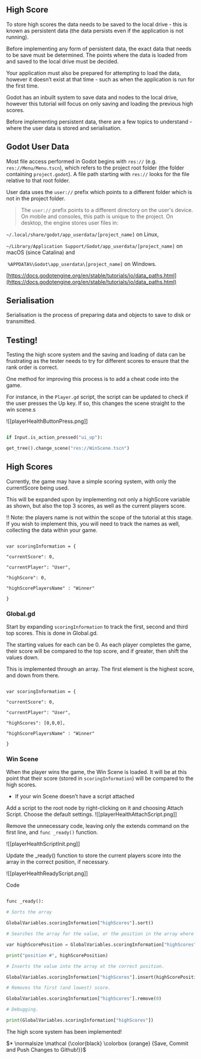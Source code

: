 

## High Score

  

To store high scores the data needs to be saved to the local drive - this is known as persistent data (the data persists even if the application is not running).

  

Before implementing any form of persistent data, the exact data that needs to be save must be determined. The points where the data is loaded from and saved to the local drive must be decided.

  

Your application must also be prepared for attempting to load the data, however it doesn’t exist at that time - such as when the application is run for the first time.

  

Godot has an inbuilt system to save data and nodes to the local drive, however this tutorial will focus on only saving and loading the previous high scores.

  

Before implementing persistent data, there are a few topics to understand - where the user data is stored and serialisation.

  

## Godot User Data

  

Most file access performed in Godot begins with `res://` (e.g. `res://Menu/Menu.tscn`), which refers to the project root folder (the folder containing `project.godot`). A file path starting with `res://` looks for the file relative to that root folder.

  

User data uses the `user://` prefix which points to a different folder which is not in the project folder.

  

> The `user://` prefix points to a different directory on the user's device. On mobile and consoles, this path is unique to the project. On desktop, the engine stores user files in:

`~/.local/share/godot/app_userdata/[project_name]` on Linux, 

`~/Library/Application Support/Godot/app_userdata/[project_name]` on macOS (since Catalina) and

 `%APPDATA%\Godot\app_userdata\[project_name]` on Windows.

[https://docs.godotengine.org/en/stable/tutorials/io/data_paths.html](https://docs.godotengine.org/en/stable/tutorials/io/data_paths.html)

>

  

## Serialisation

  

Serialisation is the process of preparing data and objects to save to disk or transmitted.

  

## Testing!

  

Testing the high score system and the saving and loading of data can be frustrating as the tester needs to try for different scores to ensure that the rank order is correct.

  

One method for improving this process is to add a cheat code into the game.

  

For instance, in the `Player.gd` script, the script can be updated to check if the user presses the Up key. If so, this changes the scene straight to the win scene.s

  ![[playerHealthButtonPress.png]]


```python

if Input.is_action_pressed("ui_up"):

get_tree().change_scene("res://WinScene.tscn")

```

  

## High Scores

  

Currently, the game may have a simple scoring system, with only the currentScore being used.

  

This will be expanded upon by implementing not only a highScore variable as shown, but also the top 3 scores, as well as the current players score.

  

<aside>

‼️ Note: the players name is not within the scope of the tutorial at this stage. If you wish to implement this, you will need to track the names as well, collecting the data within your game.

  

</aside>

  

```gdscript 

var scoringInformation = {

"currentScore": 0,

"currentPlayer": "User",

"highScore": 0,

"highScorePlayersName" : "Winner"

}

```

  

### Global.gd

  

Start by expanding `scoringInformation` to track the first, second and third top scores. This is done in Global.gd.

  

The starting values for each can be 0. As each player completes the game, their score will be compared to the top score, and if greater, then shift the values down.

  

This is implemented through an array. The first element is the highest score, and down from there.

  

```gdscript

var scoringInformation = {

"currentScore": 0,

"currentPlayer": "User",

"highScores": [0,0,0],

"highScorePlayersName" : "Winner"

}

```

  
### Win Scene

  

When the player wins the game, the Win Scene is loaded. It will be at this point that their score (stored in `scoringInformation`) will be compared to the high scores.

  

- If your win Scene doesn’t have a script attached

Add a script to the root node by right-clicking on it and choosing Attach Script. Choose the default settings.
![[playerHealthAttachScript.png]]


  

Remove the unnecessary code, leaving only the extends command on the first line, and `func _ready()` function.

  
![[playerHealthScriptInit.png]]


  

Update the _ready() function to store the current players score into the array in the correct position, if necessary.

  ![[playerHealthReadyScript.png]]



  

Code

```python

func _ready():

# Sorts the array

GlobalVariables.scoringInformation["highScores"].sort()

# Searches the array for the value, or the position in the array where it will "fit".

var highScorePosition = GlobalVariables.scoringInformation["highScores"].bsearch(GlobalVariables.scoringInformation["currentScore"], true)

print("position #", highScorePosition)

# Inserts the value into the array at the correct position.

GlobalVariables.scoringInformation["highScores"].insert(highScorePosition, GlobalVariables.scoringInformation["currentScore"])

# Removes the first (and lowest) score.

GlobalVariables.scoringInformation["highScores"].remove(0)

# Debugging.

print(GlobalVariables.scoringInformation["highScores"])

```

  

The high score system has been implemented!

  

$* \normalsize \mathcal {\color{black} \colorbox {orange} {Save, Commit and Push Changes to Github!}}$

  

